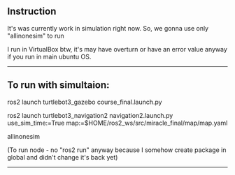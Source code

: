 Instruction
-


It's was currently work in simulation right now. So, we gonna use only "allinonesim" to run


I run in VirtualBox btw, it's may have overturn or have an error value anyway if you run in main ubuntu OS.


--------------------------------------------------------------------------------------------------


To run with simultaion:
-


ros2 launch turtlebot3_gazebo course_final.launch.py


ros2 launch turtlebot3_navigation2 navigation2.launch.py use_sim_time:=True map:=$HOME/ros2_ws/src/miracle_final/map/map.yaml


allinonesim


(To run node - no "ros2 run" anyway because I somehow create package in global and didn't change it's back yet)



--------------------------------------------------------------------------------------------------
